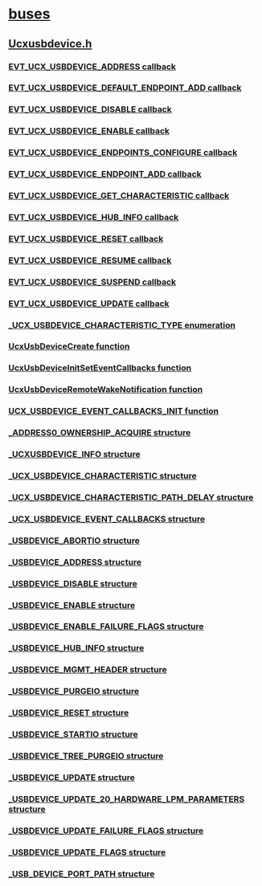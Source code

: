 # [buses](../_buses/index.md)
## [Ucxusbdevice.h](index.md)
### [EVT_UCX_USBDEVICE_ADDRESS callback](../ucxusbdevice/nc-ucxusbdevice-evt_ucx_usbdevice_address.md)
### [EVT_UCX_USBDEVICE_DEFAULT_ENDPOINT_ADD callback](../ucxusbdevice/nc-ucxusbdevice-evt_ucx_usbdevice_default_endpoint_add.md)
### [EVT_UCX_USBDEVICE_DISABLE callback](../ucxusbdevice/nc-ucxusbdevice-evt_ucx_usbdevice_disable.md)
### [EVT_UCX_USBDEVICE_ENABLE callback](../ucxusbdevice/nc-ucxusbdevice-evt_ucx_usbdevice_enable.md)
### [EVT_UCX_USBDEVICE_ENDPOINTS_CONFIGURE callback](../ucxusbdevice/nc-ucxusbdevice-evt_ucx_usbdevice_endpoints_configure.md)
### [EVT_UCX_USBDEVICE_ENDPOINT_ADD callback](../ucxusbdevice/nc-ucxusbdevice-evt_ucx_usbdevice_endpoint_add.md)
### [EVT_UCX_USBDEVICE_GET_CHARACTERISTIC callback](../ucxusbdevice/nc-ucxusbdevice-evt_ucx_usbdevice_get_characteristic.md)
### [EVT_UCX_USBDEVICE_HUB_INFO callback](../ucxusbdevice/nc-ucxusbdevice-evt_ucx_usbdevice_hub_info.md)
### [EVT_UCX_USBDEVICE_RESET callback](../ucxusbdevice/nc-ucxusbdevice-evt_ucx_usbdevice_reset.md)
### [EVT_UCX_USBDEVICE_RESUME callback](../ucxusbdevice/nc-ucxusbdevice-evt_ucx_usbdevice_resume.md)
### [EVT_UCX_USBDEVICE_SUSPEND callback](../ucxusbdevice/nc-ucxusbdevice-evt_ucx_usbdevice_suspend.md)
### [EVT_UCX_USBDEVICE_UPDATE callback](../ucxusbdevice/nc-ucxusbdevice-evt_ucx_usbdevice_update.md)
### [_UCX_USBDEVICE_CHARACTERISTIC_TYPE enumeration](../ucxusbdevice/ne-ucxusbdevice-_ucx_usbdevice_characteristic_type.md)
### [UcxUsbDeviceCreate function](../ucxusbdevice/nf-ucxusbdevice-ucxusbdevicecreate.md)
### [UcxUsbDeviceInitSetEventCallbacks function](../ucxusbdevice/nf-ucxusbdevice-ucxusbdeviceinitseteventcallbacks.md)
### [UcxUsbDeviceRemoteWakeNotification function](../ucxusbdevice/nf-ucxusbdevice-ucxusbdeviceremotewakenotification.md)
### [UCX_USBDEVICE_EVENT_CALLBACKS_INIT function](../ucxusbdevice/nf-ucxusbdevice-ucx_usbdevice_event_callbacks_init.md)
### [_ADDRESS0_OWNERSHIP_ACQUIRE structure](../ucxusbdevice/ns-ucxusbdevice-_address0_ownership_acquire.md)
### [_UCXUSBDEVICE_INFO structure](../ucxusbdevice/ns-ucxusbdevice-_ucxusbdevice_info.md)
### [_UCX_USBDEVICE_CHARACTERISTIC structure](../ucxusbdevice/ns-ucxusbdevice-_ucx_usbdevice_characteristic.md)
### [_UCX_USBDEVICE_CHARACTERISTIC_PATH_DELAY structure](../ucxusbdevice/ns-ucxusbdevice-_ucx_usbdevice_characteristic_path_delay.md)
### [_UCX_USBDEVICE_EVENT_CALLBACKS structure](../ucxusbdevice/ns-ucxusbdevice-_ucx_usbdevice_event_callbacks.md)
### [_USBDEVICE_ABORTIO structure](../ucxusbdevice/ns-ucxusbdevice-_usbdevice_abortio.md)
### [_USBDEVICE_ADDRESS structure](../ucxusbdevice/ns-ucxusbdevice-_usbdevice_address.md)
### [_USBDEVICE_DISABLE structure](../ucxusbdevice/ns-ucxusbdevice-_usbdevice_disable.md)
### [_USBDEVICE_ENABLE structure](../ucxusbdevice/ns-ucxusbdevice-_usbdevice_enable.md)
### [_USBDEVICE_ENABLE_FAILURE_FLAGS structure](../ucxusbdevice/ns-ucxusbdevice-_usbdevice_enable_failure_flags.md)
### [_USBDEVICE_HUB_INFO structure](../ucxusbdevice/ns-ucxusbdevice-_usbdevice_hub_info.md)
### [_USBDEVICE_MGMT_HEADER structure](../ucxusbdevice/ns-ucxusbdevice-_usbdevice_mgmt_header.md)
### [_USBDEVICE_PURGEIO structure](../ucxusbdevice/ns-ucxusbdevice-_usbdevice_purgeio.md)
### [_USBDEVICE_RESET structure](../ucxusbdevice/ns-ucxusbdevice-_usbdevice_reset.md)
### [_USBDEVICE_STARTIO structure](../ucxusbdevice/ns-ucxusbdevice-_usbdevice_startio.md)
### [_USBDEVICE_TREE_PURGEIO structure](../ucxusbdevice/ns-ucxusbdevice-_usbdevice_tree_purgeio.md)
### [_USBDEVICE_UPDATE structure](../ucxusbdevice/ns-ucxusbdevice-_usbdevice_update.md)
### [_USBDEVICE_UPDATE_20_HARDWARE_LPM_PARAMETERS structure](../ucxusbdevice/ns-ucxusbdevice-_usbdevice_update_20_hardware_lpm_parameters.md)
### [_USBDEVICE_UPDATE_FAILURE_FLAGS structure](../ucxusbdevice/ns-ucxusbdevice-_usbdevice_update_failure_flags.md)
### [_USBDEVICE_UPDATE_FLAGS structure](../ucxusbdevice/ns-ucxusbdevice-_usbdevice_update_flags.md)
### [_USB_DEVICE_PORT_PATH structure](../ucxusbdevice/ns-ucxusbdevice-_usb_device_port_path.md)
